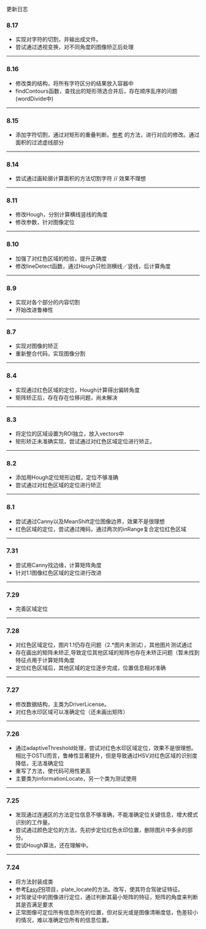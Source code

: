更新日志

### 8.17
* 实现对字符的切割，并输出成文件。
* 尝试通过透视变换，对不同角度的图像矫正后处理

***

### 8.16
* 修改类的结构，将所有字符区分的结果放入容器中
* findContours函数，查找出的矩形筛选合并后，存在顺序乱序的问题(wordDivide中)

***

### 8.15
* 添加字符切割，通过对矩形的重叠判断。[参考](http://blog.csdn.net/sanwandoujiang/article/details/45097267)
的方法，进行对应的修改。通过面积的过滤虚线部分

***

### 8.14
* 尝试通过画轮廓计算面积的方法切割字符 // 效果不理想 

*** 

### 8.11
* 修改Hough，分别计算横线竖线的角度
* 修改参数，针对图像定位

***

### 8.10
* 加强了对红色区域的检验，提升正确度
* 修改lineDetect函数，通过Hough只检测横线／竖线，后计算角度

***

### 8.9
* 实现对各个部分的内容切割
* 开始改进鲁棒性

***

### 8.7
* 实现对图像的矫正
* 重新整合代码，实现图像分割

***

### 8.4
* 实现通过红色区域的定位，Hough计算得出偏转角度
* 矩阵矫正后，存在存在位移问题，尚未解决

***

### 8.3
* 将定位的区域设置为ROI独立，放入vectors中
* 矩形矫正未准确实现，尝试通过对红色区域定位进行矫正。

***

### 8.2
* 添加用Hough定位矩形边框，定位不够准确
* 尝试通过对红色区域的定位进行矫正

***

### 8.1 

* 尝试通过Canny以及MeanShift定位图像边界，效果不是很理想
* 红色区域的定位，尝试通过掩码，通过两次的inRange复合定位红色区域

***

### 7.31
* 尝试用Canny找边缘，计算矩阵角度
* 针对1.1图像红色区域的定位进行改进

***

### 7.29
* 完善区域定位

***

### 7.28
* 对红色区域定位，图片1.1仍存在问题（2.*图片未测试），其他图片测试通过
* 存在画出的矩阵未矫正,导致定位其他区域的矩阵也存在未矫正问题（暂未找到特征点用于计算矩阵角度
* 定位红色区域后，其他区域的定位逐步完成，位置信息相对准确
***

### 7.27
* 修改数据结构，主类为DriverLicense。
* 对红色水印区域可以准确定位（还未画出矩阵）

***

### 7.26
* 通过adaptiveThreshold处理，尝试对红色水印区域定位，效果不是很理想。相比于OSTU而言，鲁棒性显著提升，但是导致通过HSV对红色区域的识别度降低，无法准确定位
* 重写了方法，使代码可用性更高
* 主要类为informationLocate，另一个类为测试使用

***

### 7.25
* 发现通过连通区的方法定位信息不够准确，不能准确定位关键信息，增大模式识别的工作量。
* 尝试通过颜色定位的方法，先初步定位红色水印位置，删除图片中多余的部分。
* 尝试Hough算法，还在理解中。

***

### 7.24
* 将方法封装成类
* 参考[EasyPR](https://github.com/liuruoze/EasyPR)项目，plate_locate的方法。改写，使其符合驾驶证特征。
* 对驾驶证中的图像进行定位，通过判断其最小矩阵的特征，矩阵的角度来判断其是否满足要求
* 正常图像可定位所有信息所在的位置，但对反光或是图像清晰度低，色差较小的情况，难以准确定位所有的信息位置。
